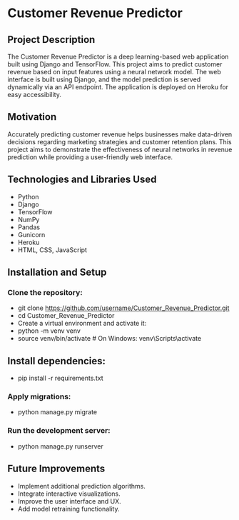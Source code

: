 # Customer Revenue Predictor

## Project Description

The Customer Revenue Predictor is a deep learning-based web application built using Django and TensorFlow. This project aims to predict customer revenue based on input features using a neural network model. The web interface is built using Django, and the model prediction is served dynamically via an API endpoint. The application is deployed on Heroku for easy accessibility.

## Motivation

Accurately predicting customer revenue helps businesses make data-driven decisions regarding marketing strategies and customer retention plans. This project aims to demonstrate the effectiveness of neural networks in revenue prediction while providing a user-friendly web interface.

## Technologies and Libraries Used

- Python
- Django
- TensorFlow
- NumPy
- Pandas
- Gunicorn
- Heroku
- HTML, CSS, JavaScript

## Installation and Setup

### Clone the repository:

- git clone https://github.com/username/Customer_Revenue_Predictor.git
- cd Customer_Revenue_Predictor
- Create a virtual environment and activate it:
- python -m venv venv
- source venv/bin/activate  # On Windows: venv\Scripts\activate

## Install dependencies:

- pip install -r requirements.txt

### Apply migrations:

- python manage.py migrate

### Run the development server:

- python manage.py runserver

## Future Improvements

- Implement additional prediction algorithms.
- Integrate interactive visualizations.
- Improve the user interface and UX.
- Add model retraining functionality.
